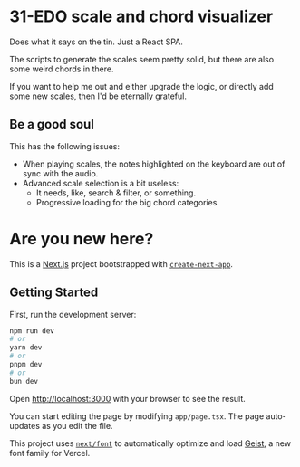 # 31-EDO scale and chord visualizer

Does what it says on the tin. Just a React SPA.

The scripts to generate the scales seem pretty solid, but there are also some weird chords in there. 

If you want to help me out and either upgrade the logic, or directly add some new scales, then I'd be eternally grateful.

## Be a good soul
This has the following issues:
- When playing scales, the notes highlighted on the keyboard are out of sync with the audio.
- Advanced scale selection is a bit useless:
  - It needs, like, search & filter, or something.
  - Progressive loading for the big chord categories


# Are you new here?
This is a [Next.js](https://nextjs.org) project bootstrapped with [`create-next-app`](https://nextjs.org/docs/app/api-reference/cli/create-next-app).

## Getting Started

First, run the development server:

```bash
npm run dev
# or
yarn dev
# or
pnpm dev
# or
bun dev
```

Open [http://localhost:3000](http://localhost:3000) with your browser to see the result.

You can start editing the page by modifying `app/page.tsx`. The page auto-updates as you edit the file.

This project uses [`next/font`](https://nextjs.org/docs/app/building-your-application/optimizing/fonts) to automatically optimize and load [Geist](https://vercel.com/font), a new font family for Vercel.

